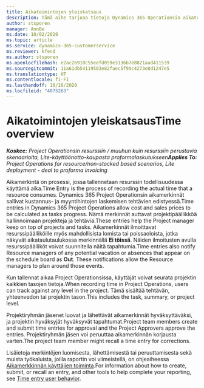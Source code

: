 ```yaml
---
title: Aikatoimintojen yleiskatsaus
description: Tämä aihe tarjoaa tietoja Dynamics 365 Operationsin aikatoiminnosta.
author: stsporen
manager: AnnBe
ms.date: 10/02/2020
ms.topic: article
ms.service: dynamics-365-customerservice
ms.reviewer: kfend
ms.author: stsporen
ms.openlocfilehash: e2ac26910c55eefd059e3136b7e8821aad411539
ms.sourcegitcommit: 11a61db54119503e82faec5f99c4273e8d1247e5
ms.translationtype: HT
ms.contentlocale: fi-FI
ms.lasthandoff: 10/16/2020
ms.locfileid: "4075263"
---
```

# <a name="time-overview"></a><span data-ttu-id="b781f-103">Aikatoimintojen yleiskatsaus</span><span class="sxs-lookup"><span data-stu-id="b781f-103">Time overview</span></span>

<span data-ttu-id="b781f-104">_**Koskee:** Project Operationsin resurssiin / muuhun kuin resurssiin perustuvia skenaarioita, Lite-käyttöönotto-kaupasta proformalaskutukseen_</span><span class="sxs-lookup"><span data-stu-id="b781f-104">_**Applies To:** Project Operations for resource/non-stocked based scenarios, Lite deployment - deal to proforma invoicing_</span></span>

<span data-ttu-id="b781f-105">Aikamerkintä on prosessi, jossa tallennetaan resurssin todellisuudessa käyttämä aika.</span><span class="sxs-lookup"><span data-stu-id="b781f-105">Time Entry is the process of recording the actual time that a resource consumes.</span></span> <span data-ttu-id="b781f-106">Dynamics 365 Project Operationsin aikamerkinnät sallivat kustannus- ja myyntihintojen laskemisen tehtävien edistyessä.</span><span class="sxs-lookup"><span data-stu-id="b781f-106">Time entries in Dynamics 365 Project Operations allow cost and sales prices to be calculated as tasks progress.</span></span> <span data-ttu-id="b781f-107">Nämä merkinnät auttavat projektipäällikköä hallinnoimaan projekteja ja tehtäviä.</span><span class="sxs-lookup"><span data-stu-id="b781f-107">These entries help the Project manager keep on top of projects and tasks.</span></span> <span data-ttu-id="b781f-108">Aikamerkinnät ilmoittavat resurssipäälliköille myös mahdollisista lomista tai poissaoloista, jotka näkyvät aikataulutaulukossa merkinnällä **Ei töissä**. Näiden ilmoitusten avulla resurssipäälliköt voivat suunnitella näitä tapahtumia.</span><span class="sxs-lookup"><span data-stu-id="b781f-108">Time entries also notify Resource managers of any potential vacation or absences that appear on the schedule board as **Out**. These notifications allow the Resource managers to plan around those events.</span></span>

<span data-ttu-id="b781f-109">Kun tallennat aikaa Project Operationsissa, käyttäjät voivat seurata projektin kaikkien tasojen tietoja.</span><span class="sxs-lookup"><span data-stu-id="b781f-109">When recording time in Project Operations, users can track against any level in the project.</span></span> <span data-ttu-id="b781f-110">Tämä sisältää tehtävän, yhteenvedon tai projektin tason.</span><span class="sxs-lookup"><span data-stu-id="b781f-110">This includes the task, summary, or project level.</span></span>

<span data-ttu-id="b781f-111">Projektiryhmän jäsenet luovat ja lähettävät aikamerkinnät hyväksyttäväksi, ja projektin hyväksyjät hyväksyvät tapahtumat.</span><span class="sxs-lookup"><span data-stu-id="b781f-111">Project team members create and submit time entries for approval and the Project Approvers approve the entries.</span></span> <span data-ttu-id="b781f-112">Projektiryhmän jäsen voi peruuttaa aikamerkinnän korjausta varten.</span><span class="sxs-lookup"><span data-stu-id="b781f-112">The project team member might recall a time entry for corrections.</span></span>

<span data-ttu-id="b781f-113">Lisäietoja merkintöjen luomisesta, lähettämisestä tai peruuttamisesta sekä muista työkaluista, joilla raportin voi viimeistellä, on ohjeaiheessa [Aikamerkkinnän käyttäjien toiminta](ui-behavior-time.md).</span><span class="sxs-lookup"><span data-stu-id="b781f-113">For information about how to create, submit, or recall an entry, and other tools to help complete your reporting, see [Time entry user behavior](ui-behavior-time.md).</span></span>

